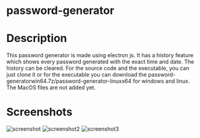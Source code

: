 # password-generator 
# Description
This password generator is made using electron js. It has a history feature which shows every password generated with the exact time and date. The history can be 
cleared. For the source code and the executable, you can just clone it or for the executable you can download the password-generatorwin64.7z/password-generator-linuxx64 for windows and linux. The MacOS files are not added yet. 

# Screenshots
![screenshot](https://user-images.githubusercontent.com/63499687/96692596-d8090980-13a3-11eb-8d50-3ea5e0581f52.png)
![screenshot2](https://user-images.githubusercontent.com/63499687/96692724-01c23080-13a4-11eb-867b-23973977fd37.png)
![screenshot3](https://user-images.githubusercontent.com/63499687/96692745-08e93e80-13a4-11eb-81ef-d16de2999777.png)
